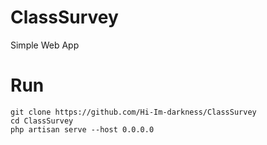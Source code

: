 # ClassSurvey
Simple Web App

# Run
```
git clone https://github.com/Hi-Im-darkness/ClassSurvey
cd ClassSurvey
php artisan serve --host 0.0.0.0
```
